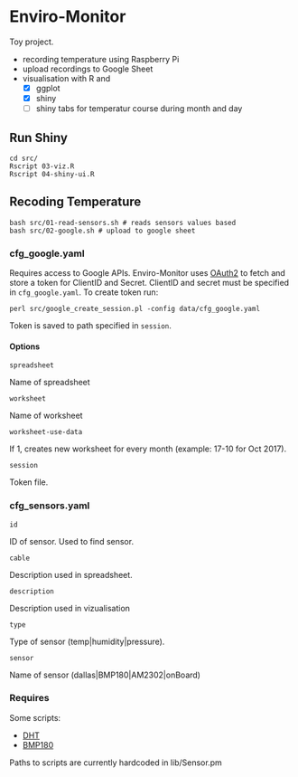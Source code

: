 # Enviro-Monitor

Toy project.

- recording temperature using Raspberry Pi
- upload recordings to Google Sheet
- visualisation with R and
    - [x] ggplot
    - [x] shiny
    - [ ] shiny tabs for temperatur course during month and day

## Run Shiny

    cd src/
    Rscript 03-viz.R
    Rscript 04-shiny-ui.R



## Recoding Temperature

    bash src/01-read-sensors.sh # reads sensors values based
    bash src/02-google.sh # upload to google sheet

### cfg_google.yaml

Requires access to Google APIs. Enviro-Monitor uses
[OAuth2](https://developers.google.com/identity/protocols/OAuth2) to fetch and
store a token for ClientID and Secret. ClientID and secret must be specified in
`cfg_google.yaml`. To create token run:

    perl src/google_create_session.pl -config data/cfg_google.yaml

Token is saved to path specified in `session`.

#### Options

    spreadsheet

Name of spreadsheet

    worksheet

Name of worksheet

    worksheet-use-data

If 1, creates new worksheet for every month (example: 17-10 for Oct 2017).

    session

Token file.

### cfg_sensors.yaml

    id

ID of sensor. Used to find sensor.

    cable

Description used in spreadsheet.


    description

Description used in vizualisation

    type

Type of sensor (temp|humidity|pressure).

    sensor

Name of sensor (dallas|BMP180|AM2302|onBoard)

### Requires

Some scripts:

- [DHT](https://github.com/technion/lol_dht22)
- [BMP180](https://learn.adafruit.com/using-the-bmp085-with-raspberry-pi/using-the-adafruit-bmp-python-library)

Paths to scripts are currently hardcoded in lib/Sensor.pm

